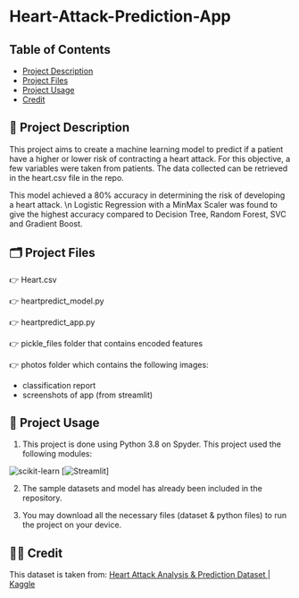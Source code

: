 # Heart-Attack-Prediction-App
 
## Table of Contents

* [Project Description](#project-description)
* [Project Files](#project-files)
* [Project Usage](#project-usage)
* [Credit](#credit)

##  :scroll:  Project Description

This project aims to create a machine learning model to predict if a patient have a higher or lower risk of contracting a heart attack.
For this objective, a few variables were taken from patients.
The data collected can be retrieved in the heart.csv file in the repo.

This model achieved a 80% accuracy in determining the risk of developing a heart attack. \n
Logistic Regression with a MinMax Scaler was found to give the highest accuracy compared to Decision Tree, Random Forest, SVC and Gradient Boost.

##  :card_index_dividers:  Project Files
:point_right: Heart.csv

:point_right: heartpredict_model.py

:point_right: heartpredict_app.py

:point_right: pickle_files folder that contains encoded features

:point_right: photos folder which contains the following images:
- classification report
- screenshots of app (from streamlit)

##  :rocket:  Project Usage
1) This project is done using Python 3.8 on Spyder.
This project used the following modules:

![scikit-learn](https://img.shields.io/badge/scikit--learn-%23F7931E.svg?style=for-the-badge&logo=scikit-learn&logoColor=white)
[![Streamlit](https://static.streamlit.io/badges/streamlit_badge_black_white.svg)]

2) The sample datasets and model has already been included in the repository.

3) You may download all the necessary files (dataset & python files) to run the project on your device.

## :technologist:  Credit

This dataset is taken from: [Heart Attack Analysis & Prediction Dataset | Kaggle](https://www.kaggle.com/datasets/rashikrahmanpritom/heart-attack-analysis-prediction-dataset)

 
